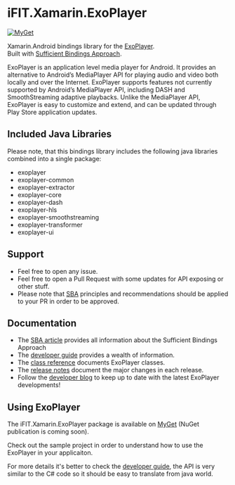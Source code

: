 # iFIT.Xamarin.ExoPlayer
[![MyGet](https://img.shields.io/myget/ifit/v/iFIT.Xamarin.ExoPlayer?label=MyGet)][MyGet]
<!-- [![Build](https://github.com/ifit/iFIT.Xamarin.ExoPlayer/actions/workflows/build_and_publish_nuget.yml/badge.svg)][Build]  -->
<!-- [![NuGet](https://img.shields.io/nuget/v/iFIT.Xamarin.ExoPlayer)][Nuget] -->

Xamarin.Android bindings library for the [ExoPlayer][].  
Built with [Sufficient Bindings Approach][SBA article].

ExoPlayer is an application level media player for Android. It provides an
alternative to Android’s MediaPlayer API for playing audio and video both
locally and over the Internet. ExoPlayer supports features not currently
supported by Android’s MediaPlayer API, including DASH and SmoothStreaming
adaptive playbacks. Unlike the MediaPlayer API, ExoPlayer is easy to customize
and extend, and can be updated through Play Store application updates.

## Included Java Libraries

Please note, that this bindings library includes the following java libraries combined into a single package:
* exoplayer
* exoplayer-common
* exoplayer-extractor
* exoplayer-core
* exoplayer-dash
* exoplayer-hls
* exoplayer-smoothstreaming
* exoplayer-transformer
* exoplayer-ui

## Support

* Feel free to open any issue.
* Feel free to open a Pull Request with some updates for API exposing or other stuff.
* Please note that [SBA][SBA article] principles and recommendations should be applied to your PR in order to be approved.

## Documentation ##

* The [SBA article][] provides all information about the Sufficient Bindings Approach
* The [developer guide][] provides a wealth of information.
* The [class reference][] documents ExoPlayer classes.
* The [release notes][] document the major changes in each release.
* Follow the [developer blog][] to keep up to date with the latest ExoPlayer
  developments!

## Using ExoPlayer ##

The iFIT.Xamarin.ExoPlayer package is available on [MyGet][] (NuGet publication is coming soon).

Check out the sample project in order to understand how to use the ExoPlayer in your applicaiton.

For more details it's better to check the [developer guide][], the API is very similar to the C# code so it should be easy to translate from java world.

[ExoPlayer]: https://exoplayer.dev
[Build]: https://github.com/ifit/iFIT.Xamarin.ExoPlayer/actions/workflows/build_and_publish_nuget.yml
[MyGet]: https://www.myget.org/feed/ifit/package/nuget/iFIT.Xamarin.ExoPlayer
[NuGet]: https://www.nuget.org/packages/iFIT.Xamarin.ExoPlayer
[SBA article]: https://saratsin.medium.com/how-to-bind-a-complex-android-library-for-xamarin-with-sba-9a4a8ec0c65f
[developer guide]: https://google.github.io/ExoPlayer/guide.html
[class reference]: https://google.github.io/ExoPlayer/doc/reference
[release notes]: https://github.com/google/ExoPlayer/blob/release-v2/RELEASENOTES.md
[developer blog]: https://medium.com/google-exoplayer
